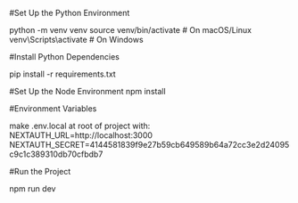 #Set Up the Python Environment

python -m venv venv
source venv/bin/activate        # On macOS/Linux
venv\Scripts\activate           # On Windows

#Install Python Dependencies

pip install -r requirements.txt

#Set Up the Node Environment
npm install

#Environment Variables

make .env.local at root of project with:
NEXTAUTH_URL=http://localhost:3000
NEXTAUTH_SECRET=4144581839f9e27b59cb649589b64a72cc3e2d24095c9c1c389310db70cfbdb7

#Run the Project

npm run dev
